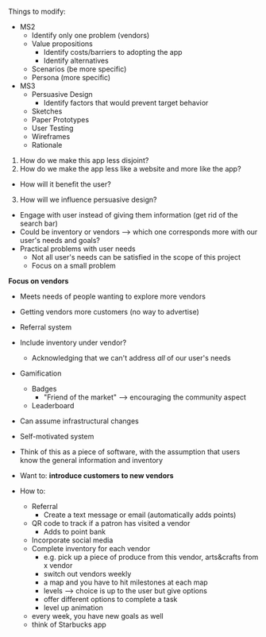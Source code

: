 Things to modify:
  - MS2
    - Identify only one problem (vendors)
    - Value propositions
      - Identify costs/barriers to adopting the app
      - Identify alternatives
    - Scenarios (be more specific)
    - Persona (more specific)
  - MS3
    - Persuasive Design
      - Identify factors that would prevent target behavior
    - Sketches
    - Paper Prototypes
    - User Testing
    - Wireframes
    - Rationale

1. How do we make this app less disjoint?
2. How do we make the app less like a website and more like the app?
  - How will it benefit the user?
3. How will we influence persuasive design?

- Engage with user instead of giving them information (get rid of the search bar)
- Could be inventory or vendors --> which one corresponds more with our user's needs and goals? 
- Practical problems with user needs 
  - Not all user's needs can be satisfied in the scope of this project 
  - Focus on a small problem 

**Focus on vendors**
- Meets needs of people wanting to explore more vendors
- Getting vendors more customers (no way to advertise)
- Referral system
- Include inventory under vendor? 
  - Acknowledging that we can't address _all_ of our user's needs
- Gamification
  - Badges
    - "Friend of the market" --> encouraging the community aspect
  - Leaderboard 
- Can assume infrastructural changes
- Self-motivated system
- Think of this as a piece of software, with the assumption that users know the general information and inventory 

- Want to: **introduce customers to new vendors**
- How to:
  - Referral
    - Create a text message or email (automatically adds points)
  - QR code to track if a patron has visited a vendor 
    - Adds to point bank 
  - Incorporate social media 
  - Complete inventory for each vendor 
    - e.g. pick up a piece of produce from this vendor, arts&crafts from x vendor
    - switch out vendors weekly
    - a map and you have to hit milestones at each map
    - levels --> choice is up to the user but give options
    - offer different options to complete a task
    - level up animation 
  - every week, you have new goals as well
  - think of Starbucks app